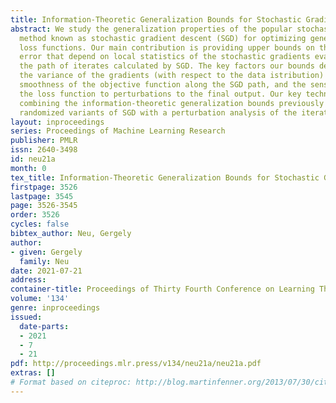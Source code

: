 ```yaml
---
title: Information-Theoretic Generalization Bounds for Stochastic Gradient Descent
abstract: We study the generalization properties of the popular stochastic optimization
  method known as stochastic gradient descent (SGD) for optimizing general non-convex
  loss functions. Our main contribution is providing upper bounds on the generalization
  error that depend on local statistics of the stochastic gradients evaluated along
  the path of iterates calculated by SGD. The key factors our bounds depend on are
  the variance of the gradients (with respect to the data istribution) and the local
  smoothness of the objective function along the SGD path, and the sensitivity of
  the loss function to perturbations to the final output. Our key technical tool is
  combining the information-theoretic generalization bounds previously used for analyzing
  randomized variants of SGD with a perturbation analysis of the iterates.
layout: inproceedings
series: Proceedings of Machine Learning Research
publisher: PMLR
issn: 2640-3498
id: neu21a
month: 0
tex_title: Information-Theoretic Generalization Bounds for Stochastic Gradient Descent
firstpage: 3526
lastpage: 3545
page: 3526-3545
order: 3526
cycles: false
bibtex_author: Neu, Gergely
author:
- given: Gergely
  family: Neu
date: 2021-07-21
address:
container-title: Proceedings of Thirty Fourth Conference on Learning Theory
volume: '134'
genre: inproceedings
issued:
  date-parts:
  - 2021
  - 7
  - 21
pdf: http://proceedings.mlr.press/v134/neu21a/neu21a.pdf
extras: []
# Format based on citeproc: http://blog.martinfenner.org/2013/07/30/citeproc-yaml-for-bibliographies/
---
```

